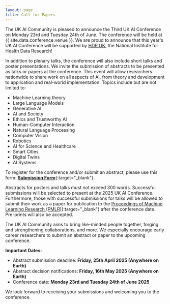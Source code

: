 ```yaml
---
layout: page
title: Call for Papers
---
```


The UK AI Community is pleased to announce the Third UK AI Conference on Monday 23rd and Tuesday 24th of June. The conference will be held
at {{ site.data.conference.venue }}. We are proud to announce that this year's UK AI Conference will be supported by 
[HDR UK](https://www.hdruk.ac.uk/), the National Institute for Health Data Research!

In addition to plenary talks, the conference will also include short talks and poster presentations. We invite the submission of abstracts 
to be presented as talks or papers at the conference. This event will allow researchers nationwide to share work on all aspects of AI, from 
theory and development to application and real-world implementation. Topics include but are not limited to:

- Machine Learning theory
- Large Language Models
- Generative AI
- AI and Society
- Ethics and Trustworthy AI
- Human-Computer Interaction
- Natural Language Processing
- Computer Vision
- Robotics
- AI for Science and Healthcare
- Smart Cities
- Digital Twins
- AI Systems

To register for the conference and/or submit an abstract, please use this form: [**Submission Form**](#){:target="_blank"}.

Abstracts for posters and talks must not exceed 300 words. Successful submissions will be selected to present at the 2025 UK AI Conference. 
Furthermore, those with successful submissions for talks will be allowed to submit their work as a paper for publication to the 
[Proceedings of Machine Learning Research (PMLR)](https://proceedings.mlr.press/){:target="_blank"} after the conference date. Pre-prints will 
also be accepted.

The UK AI Community aims to bring like-minded people together, forging and strengthening collaborations, and more. We especially encourage 
early career researchers to submit an abstract or paper to the upcoming conference.

**Important Dates:**

- Abstract submission deadline: **Friday, 25th April 2025 (Anywhere on Earth)**
- Abstract decision notifications: **Friday, 16th May 2025 (Anywhere on Earth)**
- Conference date: **Monday 23rd and Tuesday 24th of June 2025**
  
We look forward to receiving your submissions and welcoming you to the conference.
